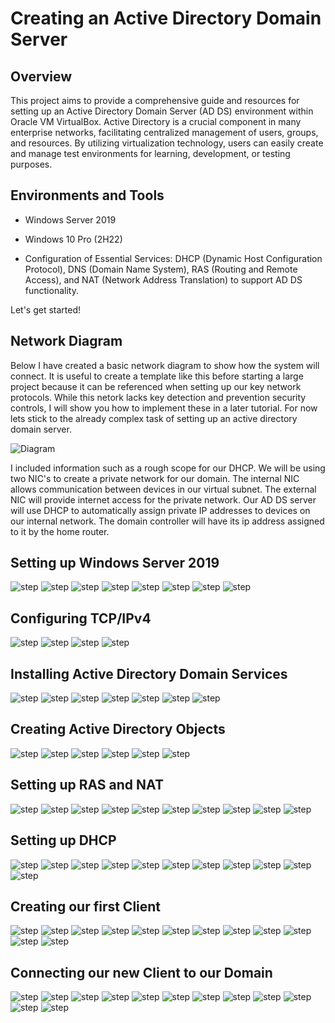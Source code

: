 <h1>Creating an Active Directory Domain Server</h1>

<h2>Overview</h2>
This project aims to provide a comprehensive guide and resources for setting up an Active Directory Domain Server (AD DS) environment within Oracle VM VirtualBox. Active Directory is a crucial component in many enterprise networks, facilitating centralized management of users, groups, and resources. By utilizing virtualization technology, users can easily create and manage test environments for learning, development, or testing purposes.

<h2>Environments and Tools</h2>

- Windows Server 2019

- Windows 10 Pro (2H22)
  
- Configuration of Essential Services: DHCP (Dynamic Host Configuration Protocol), DNS (Domain Name System), RAS (Routing and Remote Access), and NAT (Network Address Translation) to support AD DS functionality.

Let's get started!
  
<h2>Network Diagram</h2>

Below I have created a basic network diagram to show how the system will connect. It is useful to create a template like this before starting a large project because it can be referenced when setting up our key network protocols. While this netork lacks key detection and prevention security controls, I will show you how to implement these in a later tutorial. For now lets stick to the already complex task of setting up an active directory domain server.

![Diagram](https://github.com/nicknava1/AD-DS/blob/main/Active%20Directory/Network%20Diagram.png)

I included information such as a rough scope for our DHCP. We will be using two NIC's to create a private network for our domain. The internal NIC allows communication between devices in our virtual subnet. The external NIC will provide internet access for the private network. Our AD DS server will use DHCP to automatically assign private IP addresses to devices on our internal network. The domain controller will have its ip address assigned to it by the home router.

<h2>Setting up Windows Server 2019</h2>

![step](https://github.com/nicknava1/AD-DS/blob/main/Active%20Directory/0.png)
![step](https://github.com/nicknava1/AD-DS/blob/main/Active%20Directory/1.png)
![step](https://github.com/nicknava1/AD-DS/blob/main/Active%20Directory/2.png)
![step](https://github.com/nicknava1/AD-DS/blob/main/Active%20Directory/3.png)
![step](https://github.com/nicknava1/AD-DS/blob/main/Active%20Directory/4.png)
![step](https://github.com/nicknava1/AD-DS/blob/main/Active%20Directory/5.png)
![step](https://github.com/nicknava1/AD-DS/blob/main/Active%20Directory/6.png)
![step](https://github.com/nicknava1/AD-DS/blob/main/Active%20Directory/7.png)

<h2>Configuring TCP/IPv4</h2>

![step](https://github.com/nicknava1/AD-DS/blob/main/Active%20Directory/8.png)
![step](https://github.com/nicknava1/AD-DS/blob/main/Active%20Directory/10.png)
![step](https://github.com/nicknava1/AD-DS/blob/main/Active%20Directory/11.png)
![step](https://github.com/nicknava1/AD-DS/blob/main/Active%20Directory/12.png)

<h2>Installing Active Directory Domain Services</h2>

![step](https://github.com/nicknava1/AD-DS/blob/main/Active%20Directory/13.png)
![step](https://github.com/nicknava1/AD-DS/blob/main/Active%20Directory/14.png)
![step](https://github.com/nicknava1/AD-DS/blob/main/Active%20Directory/15.png)
![step](https://github.com/nicknava1/AD-DS/blob/main/Active%20Directory/16.png)
![step](https://github.com/nicknava1/AD-DS/blob/main/Active%20Directory/17.png)
![step](https://github.com/nicknava1/AD-DS/blob/main/Active%20Directory/18.png)
![step](https://github.com/nicknava1/AD-DS/blob/main/Active%20Directory/19.png)

<h2>Creating Active Directory Objects</h2>

![step](https://github.com/nicknava1/AD-DS/blob/main/Active%20Directory/20.png)
![step](https://github.com/nicknava1/AD-DS/blob/main/Active%20Directory/21.png)
![step](https://github.com/nicknava1/AD-DS/blob/main/Active%20Directory/22.png)
![step](https://github.com/nicknava1/AD-DS/blob/main/Active%20Directory/23.png)
![step](https://github.com/nicknava1/AD-DS/blob/main/Active%20Directory/24.png)
![step](https://github.com/nicknava1/AD-DS/blob/main/Active%20Directory/25.png)

<h2>Setting up RAS and NAT</h2>

![step](https://github.com/nicknava1/AD-DS/blob/main/Active%20Directory/26.png)
![step](https://github.com/nicknava1/AD-DS/blob/main/Active%20Directory/27.png)
![step](https://github.com/nicknava1/AD-DS/blob/main/Active%20Directory/28.png)
![step](https://github.com/nicknava1/AD-DS/blob/main/Active%20Directory/29.png)
![step](https://github.com/nicknava1/AD-DS/blob/main/Active%20Directory/30.png)
![step](https://github.com/nicknava1/AD-DS/blob/main/Active%20Directory/31.png)
![step](https://github.com/nicknava1/AD-DS/blob/main/Active%20Directory/32.png)
![step](https://github.com/nicknava1/AD-DS/blob/main/Active%20Directory/33.png)
![step](https://github.com/nicknava1/AD-DS/blob/main/Active%20Directory/34.png)
![step](https://github.com/nicknava1/AD-DS/blob/main/Active%20Directory/35.png)


<h2>Setting up DHCP</h2>

![step](https://github.com/nicknava1/AD-DS/blob/main/Active%20Directory/26.png)
![step](https://github.com/nicknava1/AD-DS/blob/main/Active%20Directory/36.png)
![step](https://github.com/nicknava1/AD-DS/blob/main/Active%20Directory/37.png)
![step](https://github.com/nicknava1/AD-DS/blob/main/Active%20Directory/38.png)
![step](https://github.com/nicknava1/AD-DS/blob/main/Active%20Directory/39.png)
![step](https://github.com/nicknava1/AD-DS/blob/main/Active%20Directory/40.png)
![step](https://github.com/nicknava1/AD-DS/blob/main/Active%20Directory/41.png)
![step](https://github.com/nicknava1/AD-DS/blob/main/Active%20Directory/42.png)
![step](https://github.com/nicknava1/AD-DS/blob/main/Active%20Directory/43.png)
![step](https://github.com/nicknava1/AD-DS/blob/main/Active%20Directory/44.png)
![step](https://github.com/nicknava1/AD-DS/blob/main/Active%20Directory/45.png)

<h2>Creating our first Client</h2>

![step](https://github.com/nicknava1/AD-DS/blob/main/Active%20Directory/46.png)
![step](https://github.com/nicknava1/AD-DS/blob/main/Active%20Directory/47.png)
![step](https://github.com/nicknava1/AD-DS/blob/main/Active%20Directory/48.png)
![step](https://github.com/nicknava1/AD-DS/blob/main/Active%20Directory/49.png)
![step](https://github.com/nicknava1/AD-DS/blob/main/Active%20Directory/50.png)
![step](https://github.com/nicknava1/AD-DS/blob/main/Active%20Directory/51.png)
![step](https://github.com/nicknava1/AD-DS/blob/main/Active%20Directory/52.png)
![step](https://github.com/nicknava1/AD-DS/blob/main/Active%20Directory/53.png)
![step](https://github.com/nicknava1/AD-DS/blob/main/Active%20Directory/54.png)
![step](https://github.com/nicknava1/AD-DS/blob/main/Active%20Directory/55.png)
![step](https://github.com/nicknava1/AD-DS/blob/main/Active%20Directory/56.png)
![step](https://github.com/nicknava1/AD-DS/blob/main/Active%20Directory/57.png)

<h2>Connecting our new Client to our Domain</h2>

![step](https://github.com/nicknava1/AD-DS/blob/main/Active%20Directory/58.png)
![step](https://github.com/nicknava1/AD-DS/blob/main/Active%20Directory/59.png)
![step](https://github.com/nicknava1/AD-DS/blob/main/Active%20Directory/60.png)
![step](https://github.com/nicknava1/AD-DS/blob/main/Active%20Directory/61.png)
![step](https://github.com/nicknava1/AD-DS/blob/main/Active%20Directory/62.png)
![step](https://github.com/nicknava1/AD-DS/blob/main/Active%20Directory/63.png)
![step](https://github.com/nicknava1/AD-DS/blob/main/Active%20Directory/64.png)
![step](https://github.com/nicknava1/AD-DS/blob/main/Active%20Directory/65.png)
![step](https://github.com/nicknava1/AD-DS/blob/main/Active%20Directory/66.png)
![step](https://github.com/nicknava1/AD-DS/blob/main/Active%20Directory/67.png)
![step](https://github.com/nicknava1/AD-DS/blob/main/Active%20Directory/69.png)
![step](https://github.com/nicknava1/AD-DS/blob/main/Active%20Directory/70.png)
